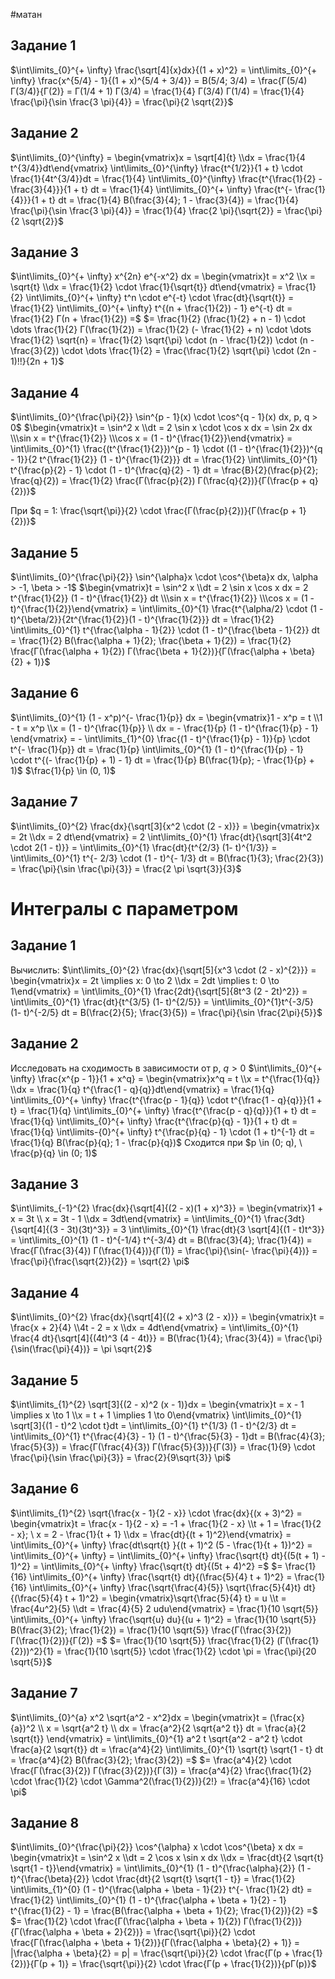 #матан 
## Задание 1
$\int\limits_{0}^{+ \infty} \frac{\sqrt[4]{x}dx}{(1 + x)^2} = \int\limits_{0}^{+ \infty} \frac{x^{5/4} - 1}{(1 + x)^{5/4 + 3/4}} = B(5/4; 3/4) = \frac{Г(5/4) Г(3/4)}{Г(2)} = Г(1/4 + 1) Г(3/4) = \frac{1}{4} Г(3/4) Г(1/4) = \frac{1}{4} \frac{\pi}{\sin \frac{3 \pi}{4}} = \frac{\pi}{2 \sqrt{2}}$

## Задание 2
$\int\limits_{0}^{\infty} = \begin{vmatrix}x = \sqrt[4]{t} \\dx = \frac{1}{4 t^{3/4}}dt\end{vmatrix} \int\limits_{0}^{\infty} \frac{t^{1/2}}{1 + t} \cdot \frac{1}{4t^{3/4}}dt = \frac{1}{4} \int\limits_{0}^{\infty} \frac{t^{\frac{1}{2} - \frac{3}{4}}}{1 + t} dt = \frac{1}{4} \int\limits_{0}^{+ \infty} \frac{t^{- \frac{1}{4}}}{1 + t} dt = \frac{1}{4} B(\frac{3}{4}; 1 - \frac{3}{4}) = \frac{1}{4} \frac{\pi}{\sin \frac{3 \pi}{4}} = \frac{1}{4} \frac{2 \pi}{\sqrt{2}} = \frac{\pi}{2 \sqrt{2}}$
## Задание 3
$\int\limits_{0}^{+ \infty} x^{2n} e^{-x^2} dx = \begin{vmatrix}t = x^2 \\x = \sqrt{t} \\dx = \frac{1}{2} \cdot \frac{1}{\sqrt{t}} dt\end{vmatrix} = \frac{1}{2} \int\limits_{0}^{+ \infty} t^n \cdot e^{-t} \cdot \frac{dt}{\sqrt{t}} = \frac{1}{2} \int\limits_{0}^{+ \infty} t^{(n + \frac{1}{2}) - 1} e^{-t} dt = \frac{1}{2} Г(n + \frac{1}{2}) =$
$= \frac{1}{2} (\frac{1}{2} + n - 1) \cdot \dots \frac{1}{2} Г(\frac{1}{2}) = \frac{1}{2} (- \frac{1}{2} + n) \cdot \dots \frac{1}{2} \sqrt{n} = \frac{1}{2} \sqrt{\pi} \cdot (n - \frac{1}{2}) \cdot (n - \frac{3}{2}) \cdot \dots \frac{1}{2} = \frac{\frac{1}{2} \sqrt{\pi} \cdot (2n - 1)!!}{2n + 1}$

## Задание 4
$\int\limits_{0}^{\frac{\pi}{2}} \sin^{p - 1}(x) \cdot \cos^{q - 1}(x) dx, p, q > 0$
$\begin{vmatrix}t = \sin^2 x \\dt = 2 \sin x \cdot \cos x dx = \sin 2x dx \\\sin x = t^{\frac{1}{2}} \\\cos x = (1 - t)^{\frac{1}{2}}\end{vmatrix} = \int\limits_{0}^{1} \frac{(t^{\frac{1}{2}})^{p - 1} \cdot ((1 - t)^{\frac{1}{2}})^{q - 1}}{2 t^{\frac{1}{2}} (1 - t)^{\frac{1}{2}}} dt = \frac{1}{2} \int\limits_{0}^{1} t^{\frac{p}{2} - 1} \cdot (1 - t)^{\frac{q}{2} - 1} dt = \frac{B}{2}(\frac{p}{2}; \frac{q}{2}) = \frac{1}{2} \frac{Г(\frac{p}{2}) Г(\frac{q}{2})}{Г(\frac{p + q}{2})}$

При $q = 1: \frac{\sqrt{\pi}}{2} \cdot \frac{Г(\frac{p}{2})}{Г(\frac{p + 1}{2})}$

## Задание 5
$\int\limits_{0}^{\frac{\pi}{2}} \sin^{\alpha}x \cdot \cos^{\beta}x dx, \alpha > -1, \beta > -1$
$\begin{vmatrix}t = \sin^2 x \\dt = 2 \sin x \cos x dx = 2 t^{\frac{1}{2}} (1 - t)^{\frac{1}{2}} dt \\\sin x = t^{\frac{1}{2}} \\\cos x = (1 - t)^{\frac{1}{2}}\end{vmatrix} = \int\limits_{0}^{1} \frac{t^{\alpha/2} \cdot (1 - t)^{\beta/2}}{2t^{\frac{1}{2}}(1 - t)^{\frac{1}{2}}} dt = \frac{1}{2} \int\limits_{0}^{1} t^{\frac{\alpha - 1}{2}} \cdot (1 - t)^{\frac{\beta - 1}{2}} dt = \frac{1}{2} B(\frac{\alpha + 1}{2}; \frac{\beta + 1}{2}) = \frac{1}{2} \frac{Г(\frac{\alpha + 1}{2}) Г(\frac{\beta + 1}{2})}{Г(\frac{\alpha + \beta}{2} + 1)}$

## Задание 6
$\int\limits_{0}^{1} (1 - x^p)^{- \frac{1}{p}} dx = \begin{vmatrix}1 - x^p = t \\1 - t = x^p \\x = (1 - t)^{\frac{1}{p}} \\ dx = - \frac{1}{p} (1 - t)^{\frac{1}{p} - 1} \end{vmatrix} = - \int\limits_{1}^{0} \frac{(1 - t)^{\frac{1}{p} - 1}}{p} \cdot t^{- \frac{1}{p}} dt = \frac{1}{p} \int\limits_{0}^{1} (1 - t)^{\frac{1}{p} - 1} \cdot t^{(- \frac{1}{p} + 1) - 1} dt = \frac{1}{p} B(\frac{1}{p}; - \frac{1}{p} + 1)$
$\frac{1}{p} \in (0, 1)$

## Задание 7
$\int\limits_{0}^{2} \frac{dx}{\sqrt[3]{x^2 \cdot (2 - x)}} = \begin{vmatrix}x = 2t \\dx = 2 dt\end{vmatrix} = 2 \int\limits_{0}^{1} \frac{dt}{\sqrt[3]{4t^2 \cdot 2(1 - t)}} = \int\limits_{0}^{1} \frac{dt}{t^{2/3} (1- t)^{1/3}} = \int\limits_{0}^{1} t^{- 2/3} \cdot (1 - t)^{- 1/3} dt = B(\frac{1}{3}; \frac{2}{3}) = \frac{\pi}{\sin \frac{\pi}{3}} = \frac{2 \pi \sqrt{3}}{3}$

# Интегралы с параметром
## Задание 1
Вычислить: $\int\limits_{0}^{2} \frac{dx}{\sqrt[5]{x^3 \cdot (2 - x)^{2}}} = \begin{vmatrix}x = 2t \implies x: 0 \to 2 \\dx = 2dt \implies t: 0 \to 1\end{vmatrix} = \int\limits_{0}^{1} \frac{2dt}{\sqrt[5]{8t^3 (2 - 2t)^2}} = \int\limits_{0}^{1} \frac{dt}{t^{3/5} (1- t)^{2/5}} = \int\limits_{0}^{1}t^{-3/5} (1- t)^{-2/5} dt = B(\frac{2}{5}; \frac{3}{5}) = \frac{\pi}{\sin \frac{2\pi}{5}}$

## Задание 2
Исследовать на сходимость в зависимости от p, $q > 0$
$\int\limits_{0}^{+ \infty} \frac{x^{p - 1}}{1 + x^q} = \begin{vmatrix}x^q = t \\x = t^{\frac{1}{q}} \\dx = \frac{1}{q} t^{\frac{1 - q}{q}}dt\end{vmatrix} = \frac{1}{q} \int\limits_{0}^{+ \infty} \frac{t^{\frac{p - 1}{q}} \cdot t^{\frac{1 - q}{q}}}{1 + t} = \frac{1}{q} \int\limits_{0}^{+ \infty} \frac{t^{\frac{p - q}{q}}}{1 + t} dt = \frac{1}{q} \int\limits_{0}^{+ \infty} \frac{t^{\frac{p}{q} - 1}}{1 + t} dt = \frac{1}{q} \int\limits-{0}^{+ \infty} t^{\frac{p}{q} - 1} \cdot (1 + t)^{-1} dt = \frac{1}{q} B(\frac{p}{q}; 1 - \frac{p}{q})$
Сходится при $p \in (0; q), \ \frac{p}{q} \in (0; 1)$

## Задание 3
$\int\limits_{-1}^{2} \frac{dx}{\sqrt[4]{(2 - x)(1 + x)^3}} = \begin{vmatrix}1 + x = 3t \\ x = 3t - 1 \\dx = 3dt\end{vmatrix} = \int\limits_{0}^{1} \frac{3dt}{\sqrt[4]{(3 - 3t)(3t)^3}} = 3 \int\limits_{0}^{1} \frac{dt}{3 \sqrt[4]{(1 - t)t^3}} = \int\limits_{0}^{1} (1 - t)^{-1/4} t^{-3/4} dt = B(\frac{3}{4}; \frac{1}{4}) = \frac{Г(\frac{3}{4}) Г(\frac{1}{4})}{Г(1)} = \frac{\pi}{\sin(- \frac{\pi}{4})} = \frac{\pi}{\frac{\sqrt{2}}{2}} = \sqrt{2} \pi$

## Задание 4
$\int\limits_{0}^{2} \frac{dx}{\sqrt[4]{(2 + x)^3 (2 - x)}} = \begin{vmatrix}t = \frac{x + 2}{4} \\4t - 2 = x \\dx = 4dt\end{vmatrix} = \int\limits_{0}^{1} \frac{4 dt}{\sqrt[4]{(4t)^3 (4 - 4t)}} = B(\frac{1}{4}; \frac{3}{4}) = \frac{\pi}{\sin(\frac{\pi}{4})} = \pi \sqrt{2}$

## Задание 5
$\int\limits_{1}^{2} \sqrt[3]{(2 - x)^2 (x - 1)}dx = \begin{vmatrix}t = x - 1 \implies x \to 1 \\x = t + 1 \implies 1 \to 0\end{vmatrix} \int\limits_{0}^{1} \sqrt[3]{(1 - t)^2 \cdot t}dt = \int\limits_{0}^{1} t^{1/3} (1 - t)^{2/3} dt = \int\limits_{0}^{1} t^{\frac{4}{3} - 1} (1 - t)^{\frac{5}{3} - 1}dt = B(\frac{4}{3}; \frac{5}{3}) = \frac{Г(\frac{4}{3}) Г(\frac{5}{3})}{Г(3)} = \frac{1}{9} \cdot \frac{\pi}{\sin \frac{\pi}{3}} = \frac{2}{9\sqrt{3}} \pi$

## Задание 6
$\int\limits_{1}^{2} \sqrt{\frac{x - 1}{2 - x}} \cdot \frac{dx}{(x + 3)^2} = \begin{vmatrix}t = \frac{x - 1}{2 - x} = -1 + \frac{1}{2 - x} \\t + 1 = \frac{1}{2 - x}; \ x = 2 - \frac{1}{t + 1} \\dx = \frac{dt}{(t + 1)^2}\end{vmatrix} = \int\limits_{0}^{+ \infty} \frac{dt\sqrt{t} }{(t + 1)^2 (5 - \frac{1}{t + 1})^2} = \int\limits_{0}^{+ \infty} = \int\limits_{0}^{+ \infty} \frac{\sqrt{t} dt}{(5(t + 1) - 1)^2} = \int\limits_{0}^{+ \infty} \frac{\sqrt{t} dt}{(5t + 4)^2} =$
$= \frac{1}{16} \int\limits_{0}^{+ \infty} \frac{\sqrt{t} dt}{(\frac{5}{4} t + 1)^2} = \frac{1}{16} \int\limits_{0}^{+ \infty} \frac{\sqrt{\frac{4}{5}} \sqrt{\frac{5}{4}t} dt}{(\frac{5}{4} t + 1)^2} = \begin{vmatrix}\sqrt{\frac{5}{4} t} = u \\t = \frac{4u^2}{5} \\dt = \frac{4}{5} 2 udu\end{vmatrix} = \frac{1}{10 \sqrt{5}} \int\limits_{0}^{+ \infty} \frac{\sqrt{u} du}{(u + 1)^2} = \frac{1}{10 \sqrt{5}} B(\frac{3}{2}; \frac{1}{2}) = \frac{1}{10 \sqrt{5}} \frac{Г(\frac{3}{2}) Г(\frac{1}{2})}{Г(2)} =$
$= \frac{1}{10 \sqrt{5}} \frac{\frac{1}{2} (Г(\frac{1}{2}))^2}{1} = \frac{1}{10 \sqrt{5}} \cdot \frac{1}{2} \cdot \pi = \frac{\pi}{20 \sqrt{5}}$

## Задание 7
$\int\limits_{0}^{a} x^2 \sqrt{a^2 - x^2}dx = \begin{vmatrix}t = (\frac{x}{a})^2 \\ x = \sqrt{a^2 t} \\ dx = \frac{a^2}{2 \sqrt{a^2 t}} dt = \frac{a}{2 \sqrt{t}} \end{vmatrix} = \int\limits_{0}^{1} a^2 t \sqrt{a^2 - a^2 t} \cdot \frac{a}{2 \sqrt{t}} dt = \frac{a^4}{2} \int\limits_{0}^{1} \sqrt{t} \sqrt{1 - t} dt = \frac{a^4}{2} B(\frac{3}{2}; \frac{3}{2}) =$
$= \frac{a^4}{2} \cdot \frac{Г(\frac{3}{2}) Г(\frac{3}{2})}{Г(3)} = \frac{a^4}{2} \frac{\frac{1}{2} \cdot \frac{1}{2} \cdot \Gamma^2(\frac{1}{2})}{2!} = \frac{a^4}{16} \cdot \pi$

## Задание 8
$\int\limits_{0}^{\frac{\pi}{2}} \cos^{\alpha} x \cdot \cos^{\beta} x dx = \begin{vmatrix}t = \sin^2 x \\dt = 2 \cos x \sin x dx \\dx = \frac{dt}{2 \sqrt{t} \sqrt{1 - t}}\end{vmatrix} = \int\limits_{0}^{1} (1 - t)^{\frac{\alpha}{2}} (1 - t)^{\frac{\beta}{2}} \cdot \frac{dt}{2 \sqrt{t} \sqrt{1 - t}} = \frac{1}{2} \int\limits_{1}^{0} (1 - t)^{\frac{\alpha + \beta - 1}{2}} t^{- \frac{1}{2} dt} = \frac{1}{2} \int\limits_{0}^{1} (1 - t)^{\frac{\alpha + \beta + 1}{2} - 1} t^{\frac{1}{2} - 1} = \frac{B(\frac{\alpha + \beta + 1}{2}; \frac{1}{2})}{2} =$
$= \frac{1}{2} \cdot \frac{Г(\frac{\alpha + \beta + 1}{2}) Г(\frac{1}{2})}{Г(\frac{\alpha + \beta + 2}{2})} = \frac{\sqrt{\pi}}{2} \cdot \frac{Г(\frac{\alpha + \beta + 1}{2})}{Г(\frac{\alpha + \beta}{2} + 1)} = |\frac{\alpha + \beta}{2} = p| = \frac{\sqrt{\pi}}{2} \cdot \frac{Г(p + \frac{1}{2})}{Г(p + 1)} = \frac{\sqrt{\pi}}{2} \cdot \frac{Г(p + \frac{1}{2})}{pГ(p)}$
